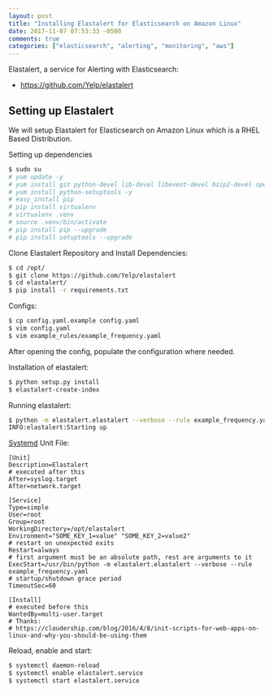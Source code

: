 ```yaml
---
layout: post
title: "Installing Elastalert for Elasticsearch on Amazon Linux"
date: 2017-11-07 07:53:33 -0500
comments: true
categories: ["elasticsearch", "alerting", "monitoring", "aws"] 
---
```


Elastalert, a service for Alerting with Elasticsearch:

- https://github.com/Yelp/elastalert

## Setting up Elastalert

We will setup Elastalert for Elasticsearch on Amazon Linux which is a RHEL Based Distribution.

Setting up dependencies

```bash
$ sudo su
# yum update -y
# yum install git python-devel lib-devel libevent-devel bzip2-devel openssl-devel ncurses-devel zlib zlib-devel xz-devel gcc -y
# yum install python-setuptools -y
# easy_install pip
# pip install virtualenv
# virtualenv .venv
# source .venv/bin/activate
# pip install pip --upgrade
# pip install setuptools --upgrade
```

Clone Elastalert Repository and Install Dependencies:

```bash
$ cd /opt/
$ git clone https://github.com/Yelp/elastalert
$ cd elastalert/
$ pip install -r requirements.txt
```

Configs:

```bash
$ cp config.yaml.example config.yaml
$ vim config.yaml
$ vim example_rules/example_frequency.yaml
```

After opening the config, populate the configuration where needed.

Installation of elastalert:

```bash
$ python setup.py install
$ elastalert-create-index
```

Running elastalert:

```bash
$ python -m elastalert.elastalert --verbose --rule example_frequency.yaml
INFO:elastalert:Starting up
```

[Systemd](https://en.wikipedia.org/wiki/Systemd) Unit File:

``` /etc/systemd/system/elastalert.service
[Unit]
Description=Elastalert
# executed after this
After=syslog.target
After=network.target

[Service]
Type=simple
User=root
Group=root
WorkingDirectory=/opt/elastalert
Environment="SOME_KEY_1=value" "SOME_KEY_2=value2"
# restart on unexpected exits
Restart=always
# first argument must be an absolute path, rest are arguments to it
ExecStart=/usr/bin/python -m elastalert.elastalert --verbose --rule example_frequency.yaml
# startup/shutdown grace period
TimeoutSec=60

[Install]
# executed before this
WantedBy=multi-user.target
# Thanks:
# https://cloudership.com/blog/2016/4/8/init-scripts-for-web-apps-on-linux-and-why-you-should-be-using-them
```

Reload, enable and start:

```bash
$ systemctl daemon-reload
$ systemctl enable elastalert.service
$ systemctl start elastalert.service
```
